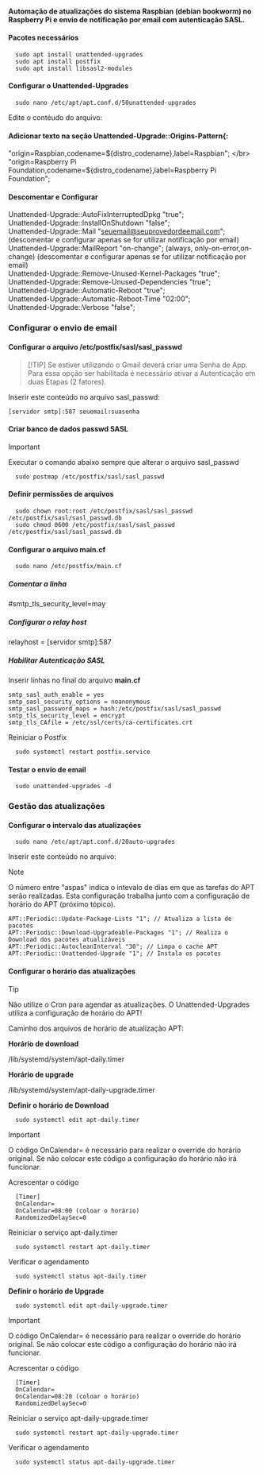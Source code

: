 #### Automação de atualizações do sistema Raspbian (debian bookworm) no Raspberry Pi e envio de notificação por email com autenticação SASL.

#### Pacotes necessários
```
  sudo apt install unattended-upgrades
  sudo apt install postfix
  sudo apt install libsasl2-modules
```
#### Configurar o Unattended-Upgrades
```
  sudo nano /etc/apt/apt.conf.d/50unattended-upgrades
```
Edite o contéudo do arquivo:

#### Adicionar texto na seção Unattended-Upgrade::Origins-Pattern{:

 "origin=Raspbian,codename=${distro_codename},label=Raspbian"; </br>
 "origin=Raspberry Pi Foundation,codename=${distro_codename},label=Raspberry Pi Foundation";

 #### Descomentar e Configurar

 Unattended-Upgrade::AutoFixInterruptedDpkg "true";</br>
 Unattended-Upgrade::InstallOnShutdown "false";</br>
 Unattended-Upgrade::Mail "seuemail@seuprovedordeemail.com"; (descomentar e configurar apenas se for utilizar notificação por email)</br>
 Unattended-Upgrade::MailReport "on-change"; (always, only-on-error,on-change) (descomentar e configurar apenas se for utilizar notificação por email)</br>
 Unattended-Upgrade::Remove-Unused-Kernel-Packages "true";</br>
 Unattended-Upgrade::Remove-Unused-Dependencies "true";</br>
 Unattended-Upgrade::Automatic-Reboot "true";</br>
 Unattended-Upgrade::Automatic-Reboot-Time "02:00";</br>
 Unattended-Upgrade::Verbose "false";</br>

### Configurar o envio de email

#### Configurar o arquivo /etc/postfix/sasl/sasl_passwd
>  [!TIP]
>  Se estiver utilizando o Gmail deverá criar uma Senha de App. Para essa opção ser habilitada é necessário ativar a Autenticação em duas Etapas (2 fatores).

Inserir este conteúdo no arquivo sasl_passwd:

```
[servidor smtp]:587 seuemail:suasenha
```

#### Criar banco de dados passwd SASL
> [!IMPORTANT]
> Executar o comando abaixo sempre que alterar o arquivo sasl_passwd
```
  sudo postmap /etc/postfix/sasl/sasl_passwd
```
#### Definir permissões de arquivos
```
  sudo chown root:root /etc/postfix/sasl/sasl_passwd /etc/postfix/sasl/sasl_passwd.db
  sudo chmod 0600 /etc/postfix/sasl/sasl_passwd /etc/postfix/sasl/sasl_passwd.db
```
#### Configurar o arquivo main.cf

```
  sudo nano /etc/postfix/main.cf
```
##### Comentar a linha 

  #smtp_tls_security_level=may
  
##### Configurar o relay host

  relayhost = [servidor smtp]:587
  
 ##### Habilitar Autenticação SASL

  Inserir linhas no final do arquivo **main.cf**
  ```
  smtp_sasl_auth_enable = yes
  smtp_sasl_security_options = noanonymous
  smtp_sasl_password_maps = hash:/etc/postfix/sasl/sasl_passwd
  smtp_tls_security_level = encrypt
  smtp_tls_CAfile = /etc/ssl/certs/ca-certificates.crt
```

  Reiniciar o Postfix  
```
  sudo systemctl restart postfix.service
```

#### Testar o envio de email
```
  sudo unattended-upgrades -d
```
### Gestão das atualizações

#### Configurar o intervalo das atualizações

```
  sudo nano /etc/apt/apt.conf.d/20auto-upgrades
```

Inserir este conteúdo no arquivo:

>[!NOTE]
> O número entre "aspas" indica o intevalo de dias em que as tarefas do APT serão realizadas. Esta configuração trabalha junto com a configuração de horário do APT (próximo tópico).

```
APT::Periodic::Update-Package-Lists "1"; // Atualiza a lista de pacotes
APT::Periodic::Download-Upgradeable-Packages "1"; // Realiza o Download dos pacotes atualizáveis
APT::Periodic::AutocleanInterval "30"; // Limpa o cache APT
APT::Periodic::Unattended-Upgrade "1"; // Instala os pacotes
```

#### Configurar o horário das atualizações

>[!TIP]
> Não utilize o Cron para agendar as atualizações. O Unattended-Upgrades utiliza a configuração de horário do APT!

Caminho dos arquivos de horário de atualização APT:

**Horário de download**

/lib/systemd/system/apt-daily.timer

**Horário de upgrade**

/lib/systemd/system/apt-daily-upgrade.timer

**Definir o horário de Download**
```
  sudo systemctl edit apt-daily.timer
```
>[!IMPORTANT]
> O código OnCalendar= é necessário para realizar o override do horário original. Se não colocar este código a configuração do horário não irá funcionar.

Acrescentar o código
```
  [Timer]
  OnCalendar=
  OnCalendar=08:00 (coloar o horário)
  RandomizedDelaySec=0
```
Reiniciar o serviço apt-daily.timer
```
  sudo systemctl restart apt-daily.timer
```
Verificar o agendamento
```
  sudo systemctl status apt-daily.timer
```
**Definir o horário de Upgrade**
```
  sudo systemctl edit apt-daily-upgrade.timer
```

>[!IMPORTANT]
> O código OnCalendar= é necessário para realizar o override do horário original. Se não colocar este código a configuração do horário não irá funcionar.

Acrescentar o código
```
  [Timer]
  OnCalendar=
  OnCalendar=08:20 (coloar o horário)
  RandomizedDelaySec=0
```
Reiniciar o serviço apt-daily-upgrade.timer
```
  sudo systemctl restart apt-daily-upgrade.timer
```
Verificar o agendamento
```
  sudo systemctl status apt-daily-upgrade.timer
```












  
